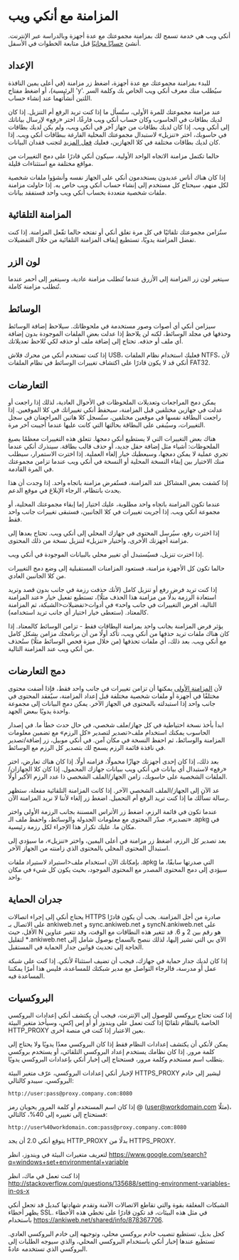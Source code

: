 # المزامنة مع أنكي ويب

أنكي ويب هي خدمة تسمح لك بمزامنة مجموعتك مع عدة أجهزة وبالدراسة عبر الإنترنت.
أنشئ [حسابًا مجانيًا](https://ankiweb.net/) قبل متابعة الخطوات في الأسفل.

## الإعداد

للبدء بمزامنة مجموعتك مع عدة أجهزة، اضغظ زر مزامنة (في أعلى يمين النافذة الرئيسية)،
أو اضغط مفتاح 'y'. سيُطلب منك معرف أنكي ويب الخاص بك وكلمة السر اللتين أنشأتهما
عند إنشاء حساب.

عند مزامنة مجموعتك للمرة الأولى، ستُسأل ما إذا كنت تريد الرفع أم التنزيل. إذا كان لديك
بطاقات في الحاسوب وكان حساب أنكي ويب فارغًا، اختر «رفع» لإرسال بياناتك إلى أنكي ويب.
إذا كان لديك بطاقات من جهاز آخر في أنكي ويب، ولم يكن لديك بطاقات في حاسوبك، اختر
«تنزيل» لاستبدال مجموعتك المحلية الفارغة ببطاقات أنكي ويب. إذا كان لديك بطاقات مختلفة في كلا
الجهازين، فعليك [فعل المزيد](#دمج-التعارضات) لتجنب فقدان البيانات.

حالما تكتمل مزامنة الاتجاه الواحد الأولية، سيكون أنكي قادرًا على دمج التغييرات
من مواقع مختلفة مع استثناءات قليلة.

إذا كان هناك أناس عديدون يستخدمون أنكي على الجهاز نفسه وأنشؤوا ملفات شخصية لكل منهم،
سيحتاج كل مستخدم إلى إنشاء حساب أنكي ويب خاص به. إذا حاولت مزامنة ملفات شخصية متعددة
بحساب أنكي ويب واحد فستفقد بيانات.

## المزامنة التلقائية

ستُزامن مجموعتك تلقائيًا في كل مرة تغلق أنكي أو تفتحه حالما تفّعل المزامنة.
إذا كنت تفضل المزامنة يدويًا، تستطيع إيقاف المزامنة التلقائية من خلال التفضيلات.

## لون الزر

سيتغير لون زر المزامنة إلى الأزرق عندما تُتطلب مزامنة عادية، وسيتغير إلى أحمر
عندما تُتطلب مزامنة كاملة.

## الوسائط

سيزامن أنكي أي أصوات وصور مستخدمة في ملحوظاتك. سيلاحظ إضافة الوسائط وحذفها في مجلد الوسائط،
لكنه لن يلاحظ إذا عدلت بعض الملفات الموجودة بدون إضافة أي ملف أو حذفه. تحتاج إلى إضافة ملف أو حذفه
لكي تُلاحظ تعديلاتك.

إذا كنت تستخدم أنكي من محرك فلاش USB، فعليك استخدام نظام الملفات NTFS، لأن أنكي قد
لا يكون قادرًا على اكتشاف تغييرات الوسائط في نظام الملفات FAT32.

##  التعارضات

يمكن دمج المراجعات وتعديلات الملحوظات في الأحوال العادية، لذلك إذا راجعت أو عدلت
في جهازين مختلفين قبل المزامنة، سيحفظ أنكي تغييراتك في كلا الموقعين. إذا راجعت
البطاقة نفسها في موقعين مختلفين، ستُسجل كلا هاتين المراجعتان في سجل التغييرات،
وسيُبقى على البطاقة بحالتها التي كانت عليها  عندما أُجيبت آخر مرة.

هناك بعض التغييرات التي لا يستطيع أنكي دمجها. تتعلق هذه التغييرات معظمًا بصيغ الملحوظات:
أشياء مثل إضافة حقل جديد، أو حذف قالب بطاقة. سينذرك أنكي عندما تجري عملية لا يمكن دمجها،
وسيعطيك خيار إلغاء العملية. إذا اخترت الاستمرار، سيطلب منك الاختيار بين إبقاء النسخة المحلية
أو النسخة في أنكي ويب عندما تزامن مجموعتك في المرة القادمة.

إذا كشفت بعض المشاكل عند المزامنة، فستُفرض مزامنة باتجاه واحد. إذا وجدت أن هذا يحدث بانتظام،
الرجاء الإبلاغ في موقع الدعم.

عندما تكون المزامنة باتجاه واحد مطلوبة، عليك اختيار إما إبقاء مجموعتك المحلية، أو مجموعة
أنكي ويب. إذا أجريت تغييرات في كلا الجانبين، فستبقى تغييرات جانب واحد فقط.

إذا اخترت رفع، سيُرسل المحتوى في جهازك المحلي إلى أنكي ويب. تحتاج بعدها إلى مزامنة
أجهزتك الأخرى، واختيار «تنزيل» لتنزيل نسخة من ذلك المحتوى.

إذا اخترت تنزيل، فسيُستبدل أي تغيير محلي بالبيانات الموجودة في أنكي ويب.

حالما تكون كل الأجهزة مزامنة، فستعود المزامنات المستقبلية إلى وضع دمج التغييرات من
كلا الجانبين العادي.

إذا كنت تريد فرض رفع أو تنزيل كامل (لأنك حذفت رزمة في جانب بدون قصد وتريد استعادة الرزمة
بدلًا من مزامنة هذا الحذف مثلًا)، تستطيع تفعيل خيار «عند المزامنة التالية، افرض التغييرات في جانب واحد»
في أدوات&lt;تفضيلات&lt;الشبكة، ثم المزامنة كالمعتاد. (ستعطى خيار اختيار أي جانب تريد استخدامه).

يؤثر فرض المزامنة بجانب واحد بمزامنة البطاقات فقط - تزامن الوسائط كالمعتاد.
إذا كان هناك ملفات تريد حذفها من أنكي ويب، تأكد أولًا من أن برنامجك مزامن بشكل
كامل مع أنكي ويب. بعد ذلك، أي ملفات تحذفها (من خلال ميزة فحص الوسائط مثلًا) ستُحذف
من أنكي ويب عند المزامنة التالية.

## دمج التعارضات

لأن [المزامنة الأولى](#الإعداد) يمكنها أن تزامن تغييرات في جانب واحد فقط، فإذا أضفت محتوى
مختلفًا في أجهزة أو ملفات شخصية مختلفة قبل إعداد المزامنة، سيٌفقد المحتوى في جانب واحد
إذا استبدلته بالمحتوى في الجهاز الآخر. يمكن دمج البيانات إلى مجموعة واحدة يدويًا ببعض الجهد.

ابدأ بأخذ نسخة احتياطية في كل جهاز/ملف شخصي، في حال حدث خطأ ما. في إصدار الحاسوب
يمكنك استخدام ملف&lt;تصدير لتصدير «كل الرزم» مع تضمين معلومات المزامنة والوسائط،
ثم احفظ النسخة في مكان آمن. في أنكي موبيل، زر إضافة/تصدير في نافذة قائمة الرزم يسمح لك
بتصدير كل الرزم مع الوسائط.

بعد ذلك، إذا كان إحدى أجهزتك جهازًا محمولًا، فزامنه أولًا. إذا كان هناك تعارض، اختر
«رفع» لاستبدال أي بيانات في أنكي ويب ببيانات جهازك المحمول. إذا كان
كلا الجهازان/الملفات الشخصية على حاسوبك، زامن الجهاز/الملف الشخصي ذا عدد الرزم
الأكبر أولًا.

عد الآن إلى الجهاز/الملف الشخصي الآخر. إذا كانت المزامنة التلقائية مفعلة، ستظهر رسالة
تسألك ما إذا كنت تريد الرفع أم التحميل. اضغط زر إلغاء لأننا لا نريد المزامنة الآن.

عندما تكون في قائمة الرزم، اضغط زر الأتراس المسننة بجانب الرزمة الأولى واختر «تصدير».
صدّر المحتوى مع معلومات الجدولة والوسائط، واحفظ ملف الـ .apkg في مكان ما. عليك
تكرار هذا الإجراء لكل رزمة رئيسية.

بعد تصدير كل الرزم، اضغظ زر مزامنة في أعلى اليمين، واختر «تنزيل»، ما سيؤدي إلى
استبدال المحتوى المحلي بالمحتوى الذي زامنته من الجهاز الآخر.

بإمكانك الآن استخدام ملف&lt;استيراد لاستيراد ملفات .apkg التي صدرتها سابقًا، ما سيؤدي
إلى دمج المحتوى المصدر مع المحتوى الموجود، بحيث يكون كل شيء في مكان واحد.

## جدران الحماية

يحتاج أنكي إلى إجراء اتصالات HTTPS صادرة من أجل المزامنة. يجب أن يكون قادرًا على
الاتصال بـ ankiweb.net و sync.ankiweb.net و syncN.ankiweb.net على الأقل،
حيث N هو رقم بين 2 و 6. قد تتغير هذه النطاقات مع الوقت، وقد تتغير عناوين الآي بي التي تشير إليها،
لذلك ننصح بالسماح بوصول شامل إلى <span dir="ltr">\*.ankiweb.net</span> لتقليل الحاجة إلى تحديث قوانين جدار الحماية
في المستقبل.

إذا كان لديك جدار حماية في جهازك، فيجب أن تضيف استثناءً لأنكي. إذا كنت على شبكة عمل أو مدرسة،
فالرجاء التواصل مع مدير شبكتك للمساعدة، فليس هذا أمرًا يمكننا المساعدة فيه.

## البروكسيات

إذا كنت تحتاج بروكسي للوصول إلى الإنترنت، فيجب أن يكتشف أنكي إعدادات البروكسي الخاصة بالنظام
تلقائيًا إذا كنت تعمل على ويندوز أو أو إس إكس، وسيأخذ متغير البيئة HTTP_PROXY بعين الاعتبار
إذا كنت في منصة أخرى.

يمكن لأنكي أن يكتشف إعدادات النظام فقط إذا كان البروكسي معدًا يدويًا ولا يحتاج إلى كلمة مرور.
إذا كان نظامك يستخدم إعداد البروكسي التلقائي، أو يستخدم بروكسي يتطلب اسم مستخدم وكلمة مرور،
فستحتاج إلى إخبار أنكي بإعدادات البروكسي يدويًا.

لإخبار أنكي إعدادات البروكسي، عرّف متغير البيئة HTTPS_PROXY ليشير إلى خادم البروكسي.
سيبدو كالتالي:

<div dir="ltr">

    http://user:pass@proxy.company.com:8080
</div>

إذا كان اسم المستخدم أو كلمة المرور يحويان رمز @ (<user@workdomain.com> مثلًا)،
فستحتاج إلى تغييره إلى <span dir="ltr">%40</span>، كالتالي:

<div dir="ltr">

    http://user%40workdomain.com:pass@proxy.company.com:8080
</div>

يتوقع أنكي 2.0 أن يجد HTTP_PROXY بدلًا من HTTPS_PROXY.

لتعريف متغيرات البيئة في ويندوز، انظر
<https://www.google.com/search?q=windows+set+environmental+variable>

إذا كنت تعمل في ماك، انظر
<http://stackoverflow.com/questions/135688/setting-environment-variables-in-os-x>

الشبكات المغلقة بقوة والتي تقاطع الاتصالات الآمنة وتقدم شهادتها كبديل قد تجعل أنكي
يظهر أخطاء SSL. في مثل هذه البيئات، قد تكون قادرًا على تخطي هذه الأخطاء باستخدام
<https://ankiweb.net/shared/info/878367706>.

كحل بديل، تستطيع تنصيب خادم بروكسي محلي، وتوجيهه إلى خادم البروكسي العادي.
تستطيع عندها إخبار أنكي باستخدام البروكسي المحلي، والذي سيوجه الطلبات إلى البروكسي
الذي تستخدمه عادةً.
